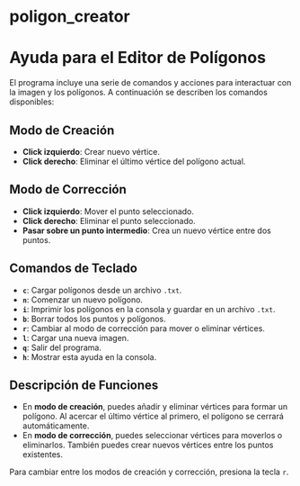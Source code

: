 # poligon_creator

# Ayuda para el Editor de Polígonos

El programa incluye una serie de comandos y acciones para interactuar con la imagen y los polígonos. A continuación se describen los comandos disponibles:

## Modo de Creación

- **Click izquierdo**: Crear nuevo vértice.
- **Click derecho**: Eliminar el último vértice del polígono actual.

## Modo de Corrección

- **Click izquierdo**: Mover el punto seleccionado.
- **Click derecho**: Eliminar el punto seleccionado.
- **Pasar sobre un punto intermedio**: Crea un nuevo vértice entre dos puntos.

## Comandos de Teclado

- **`c`**: Cargar polígonos desde un archivo `.txt`.
- **`n`**: Comenzar un nuevo polígono.
- **`i`**: Imprimir los polígonos en la consola y guardar en un archivo `.txt`.
- **`b`**: Borrar todos los puntos y polígonos.
- **`r`**: Cambiar al modo de corrección para mover o eliminar vértices.
- **`l`**: Cargar una nueva imagen.
- **`q`**: Salir del programa.
- **`h`**: Mostrar esta ayuda en la consola.

## Descripción de Funciones

- En **modo de creación**, puedes añadir y eliminar vértices para formar un polígono. Al acercar el último vértice al primero, el polígono se cerrará automáticamente.
- En **modo de corrección**, puedes seleccionar vértices para moverlos o eliminarlos. También puedes crear nuevos vértices entre los puntos existentes.

Para cambiar entre los modos de creación y corrección, presiona la tecla `r`.


